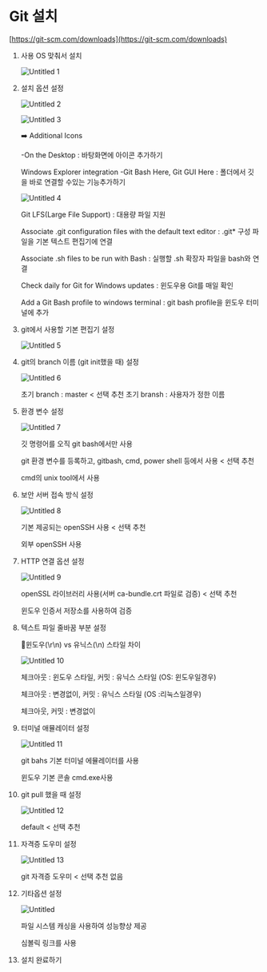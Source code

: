 # Git 설치

[https://git-scm.com/downloads](https://git-scm.com/downloads)

1. 사용 OS 맞춰서 설치    
   
    ![Untitled 1](https://user-images.githubusercontent.com/83447120/163581375-7d6dc6f9-6def-4bfd-8df0-4c16fa57cea8.png)

    
    
2. 설치 옵션 설정
   
    ![Untitled 2](https://user-images.githubusercontent.com/83447120/163581387-e50e8f70-c549-478f-ab8d-71a1504af0ca.png)
   
    
    ![Untitled 3](https://user-images.githubusercontent.com/83447120/163581394-6baafec1-d82b-4b43-a0af-979fa55e6178.png)

   
    
    <aside>
    ➡️ Additional Icons
    
    -On the Desktop : 바탕화면에 아이콘 추가하기
    
    Windows Explorer integration
    -Git Bash Here, Git GUI Here : 폴더에서 깃 을 바로 연결할 수있는 기능추가하기
                
    ![Untitled 4](https://user-images.githubusercontent.com/83447120/163581422-871842ae-d64e-4bac-8756-dafadb12934a.png)

   
    
    Git LFS(Large File Support) : 대용량 파일 지원
    
    Associate .git configuration files with the default text editor : .git* 구성 파일을 기본 텍스트 편집기에 연결
    
    Associate .sh files to be run with Bash : 실행할 .sh 확장자 파일을 bash와 연결
    
    Check daily for Git for Windows updates : 윈도우용 Git를 매일 확인
    
    Add a Git Bash profile to windows terminal :  git bash profile을 윈도우 터미널에 추가
    
    </aside>
    
3. git에서 사용할 기본 편집기 설정
                      
    ![Untitled 5](https://user-images.githubusercontent.com/83447120/163581448-e48f5063-af2c-4974-8a30-aa7a9cba203b.png)

   
    
4. git의 branch 이름 (git init했을 때) 설정
                      
    ![Untitled 6](https://user-images.githubusercontent.com/83447120/163581457-c622445c-d8c3-46b7-a73b-ebe43fd0d76c.png)

    
    초기 branch : master < 선택 추천
    초기 bransh : 사용자가 정한 이름
    
5. 환경 변수 설정
                
    ![Untitled 7](https://user-images.githubusercontent.com/83447120/163581835-91bd905d-fe91-4f9c-b32b-10f7b160118f.png)

    
    깃 명령어를 오직 git bash에서만 사용
    
    git 환경 변수를 등록하고, gitbash, cmd, power shell 등에서 사용 < 선택 추천
    
    cmd의 unix tool에서 사용
    
6. 보안 서버 접속 방식 설정
            
    ![Untitled 8](https://user-images.githubusercontent.com/83447120/163581844-037f9418-7cad-4cae-8ecf-4610c4a423b9.png)

    
    기본 제공되는 openSSH 사용 < 선택 추천
    
    외부 openSSH 사용 
    
7. HTTP 연결 옵션 설정
            
    ![Untitled 9](https://user-images.githubusercontent.com/83447120/163581862-d20785ef-594d-4f76-83c1-a7f7c81b4bc2.png)

    
    openSSL 라이브러리 사용(서버 ca-bundle.crt 파일로 검증) < 선택 추천
    
    윈도우 인증서 저장소를 사용하여 검증
    
8. 텍스트 파일 줄바꿈 부분 설정
    
    🔸윈도우(\r\n) vs 유닉스(\n) 스타일 차이 
            
    ![Untitled 10](https://user-images.githubusercontent.com/83447120/163581877-fcbdebc3-8515-48ca-bb61-af77cdd39528.png)

    
    체크아웃 : 윈도우 스타일, 커밋 : 유닉스 스타일 (OS: 윈도우일경우)
    
    체크아웃 : 변경없이, 커밋 : 유닉스 스타일 (OS :리눅스일경우)
    
    체크아웃, 커밋 : 변경없이
    
9. 터미널 애뮬레이터 설정
            
    ![Untitled 11](https://user-images.githubusercontent.com/83447120/163581884-c619801c-0366-4e40-98e7-3d4aabc5715d.png)

    
    git bahs 기본 터미널 에뮬레이터를 사용
    
    윈도우 기본 콘솔 cmd.exe사용
    
10. git pull 했을 때 설정
            
    ![Untitled 12](https://user-images.githubusercontent.com/83447120/163581894-6f4ac79a-7087-454d-a00c-fda14608e7e2.png)

    
    default < 선택 추천
    
11. 자격증 도우미 설정
                
    ![Untitled 13](https://user-images.githubusercontent.com/83447120/163581902-ee32e301-0802-4693-bba1-c13502a26a38.png)

    
    git 자격증 도우미 < 선택 추천
    없음
    
12. 기타옵션 설정
                
    ![Untitled](https://user-images.githubusercontent.com/83447120/163581912-73cba471-4b20-410f-ac81-9e38759cb029.png)

    
    파일 시스템 캐싱을 사용하여 성능향상 제공
    
    심볼릭 링크를 사용 
    
13. 설치 완료하기
